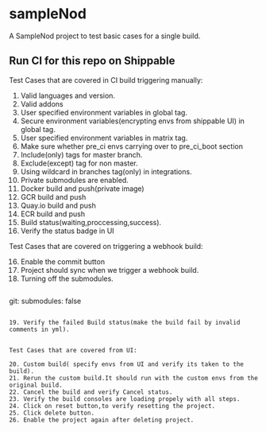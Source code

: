 # sampleNod
A SampleNod project to test basic cases for a single build.

## Run CI for this repo on Shippable

Test Cases that are covered in CI build triggering manually:


1. Valid languages and version.
2. Valid addons
3. User specified environment variables in global tag.
4. Secure environment variables(encrypting envs from shippable UI) in global tag.
5. User specified environment variables in matrix tag.
6. Make sure whether pre_ci envs carrying over to pre_ci_boot section
7. Include(only) tags for master branch.
8. Exclude(except) tag for non master.
9. Using wildcard in branches tag(only) in integrations.
10. Private submodules are enabled.
11. Docker build and push(private image)
12. GCR build and push
13. Quay.io build and push
13. ECR build and push
14. Build status(waiting,proccessing,success).
15. Verify the status badge in UI

Test Cases that are covered on triggering a webhook build:

16. Enable the commit button
17. Project should sync when we trigger a webhook build.
18. Turning off the submodules.
    ```
git:
     submodules: false
``` 
     
19. Verify the failed Build status(make the build fail by invalid comments in yml).


Test Cases that are covered from UI:

20. Custom build( specify envs from UI and verify its taken to the build).
21. Rerun the custom build.It should run with the custom envs from the original build.
22. Cancel the build and verify Cancel status.
23. Verify the build consoles are loading propely with all steps.
24. Click on reset button,to verify resetting the project.
25. Click delete button.
26. Enable the project again after deleting project.

